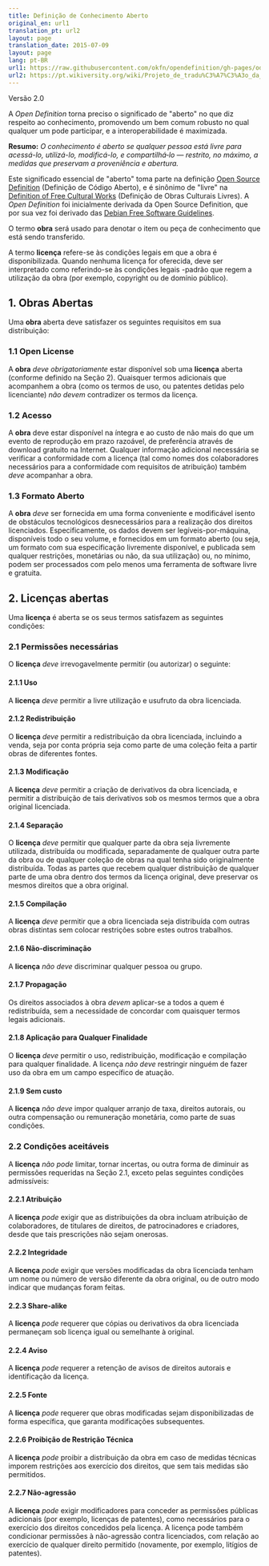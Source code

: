 ```yaml
---
title: Definição de Conhecimento Aberto
original_en: url1
translation_pt: url2
layout: page
translation_date: 2015-07-09
layout: page
lang: pt-BR
url1: https://raw.githubusercontent.com/okfn/opendefinition/gh-pages/od/index.markdown
url2: https://pt.wikiversity.org/wiki/Projeto_de_tradu%C3%A7%C3%A3o_da_Open_Data_Definition_2.0
---
```


Versão 2.0

A *Open Definition* torna preciso o significado de "aberto" no que diz respeito ao conhecimento, promovendo um bem comum robusto no qual qualquer um pode participar, e a interoperabilidade é maximizada.

**Resumo:** *O conhecimento é aberto se qualquer pessoa está livre para acessá-lo, utilizá-lo, modificá-lo, e compartilhá&#8209;lo — restrito, no máximo, a medidas que preservam a proveniência e abertura.*

Este significado essencial de "aberto" toma parte na definição [Open Source Definition](http://www.opensource.org/docs/osd) (Definição de Código Aberto), e é sinônimo de "livre" na [Definition of Free Cultural Works](http://freedomdefined.org) (Definição de Obras Culturais Livres). A *Open Definition* foi inicialmente derivada da Open Source Definition, que por sua vez foi derivado das [Debian Free Software Guidelines](http://www.debian.org/social_contract).

O termo **obra** será usado para denotar o item ou peça de conhecimento que está sendo transferido.

A termo **licença** refere-se às condições legais em que a obra é disponibilizada. Quando nenhuma licença for oferecida, deve ser interpretado como referindo-se às condições legais -padrão que regem a utilização da obra (por exemplo, copyright ou de domínio público).

## 1. Obras Abertas

Uma **obra** aberta deve satisfazer os seguintes requisitos em sua distribuição:

### 1.1 Open License

A **obra** _deve obrigatoriamente_ estar disponível sob uma **licença** aberta (conforme definido na Seção 2). 
Quaisquer termos adicionais que acompanhem a obra (como os termos de uso, ou patentes detidas pelo licenciante) *não devem*
contradizer os termos da licença.


### 1.2 Acesso

A **obra** deve estar disponível na íntegra e ao custo de não mais do que um evento de reprodução em prazo razoável, 
de preferência através de download gratuito na Internet. 
Qualquer informação adicional necessária se verificar a conformidade com a licença (tal como nomes dos 
colaboradores necessários para a conformidade com requisitos de atribuição) também *deve* acompanhar a obra.

### 1.3 Formato Aberto

A **obra** *deve* ser fornecida em uma forma conveniente e modificável isento de 
obstáculos tecnológicos desnecessários para a realização dos direitos licenciados. 
Especificamente, os dados devem ser legíveis-por-máquina, disponíveis todo o seu volume, 
e fornecidos em um formato aberto (ou seja, um formato com sua especificação livremente disponível, 
e publicada sem qualquer restrições, monetárias ou não, da sua utilização) ou, no mínimo, 
podem ser processados ​​com pelo menos uma ferramenta de software livre e gratuita.

## 2. Licenças abertas

Uma **licença** é aberta se os seus termos satisfazem as seguintes condições:

### 2.1 Permissões necessárias
O **licença** *deve* irrevogavelmente permitir (ou autorizar) o seguinte:

#### 2.1.1 Uso

A  **licença** *deve* permitir a livre utilização e usufruto da obra licenciada.

#### 2.1.2 Redistribuição
O **licença** *deve* permitir a redistribuição da obra licenciada, incluindo a venda, seja por conta própria seja como parte de uma coleção feita a partir obras de diferentes fontes.

#### 2.1.3 Modificação

A **licença** *deve* permitir a criação de derivativos da obra licenciada, e permitir a distribuição de tais derivativos sob os mesmos termos que a obra original licenciada.

#### 2.1.4 Separação

O **licença** *deve* permitir que qualquer parte da obra seja livremente utilizada, distribuída ou modificada, 
separadamente de qualquer outra parte da obra ou de qualquer coleção de obras na qual tenha sido originalmente distribuída. Todas as partes que recebem qualquer distribuição de qualquer parte de uma obra dentro dos termos da licença original, deve preservar os mesmos direitos que a obra original.

#### 2.1.5 Compilação

A **licença** *deve* permitir que a obra licenciada seja distribuída com outras obras distintas sem colocar restrições sobre estes outros trabalhos.

#### 2.1.6 Não-discriminação 
A **licença** *não deve* discriminar qualquer pessoa ou grupo.

#### 2.1.7 Propagação

Os direitos associados à obra *devem* aplicar-se a todos a quem é redistribuída, sem a necessidade de concordar com quaisquer termos legais adicionais.

#### 2.1.8 Aplicação para Qualquer Finalidade

O **licença** *deve* permitir o uso, redistribuição, modificação e compilação para qualquer finalidade. A licença *não deve* restringir ninguém de fazer uso da obra em um campo específico de atuação.

#### 2.1.9 Sem custo

A **licença** *não deve* impor qualquer arranjo de taxa, direitos autorais, ou outra compensação ou remuneração monetária, como parte de suas condições.

### 2.2 Condições aceitáveis

A **licença** *não pode* limitar, tornar incertas, ou outra forma de diminuir as permissões
requeridas na Seção 2.1, exceto pelas seguintes condições admissíveis:

#### 2.2.1 Atribuição

A **licença** *pode* exigir que as distribuições da obra incluam atribuição de colaboradores, de titulares de direitos, de patrocinadores e criadores, desde que tais prescrições não sejam onerosas.

#### 2.2.2 Integridade

A **licença** *pode* exigir que versões modificadas da obra licenciada tenham um nome ou número de versão diferente da obra original, ou de outro modo indicar que mudanças foram feitas.

#### 2.2.3 Share-alike

A **licença** *pode* requerer que cópias ou derivativos da obra licenciada permaneçam sob licença igual ou semelhante à original.

#### 2.2.4 Aviso

A **licença** *pode* requerer a retenção de avisos de direitos autorais e identificação da licença.

#### 2.2.5 Fonte

A **licença** *pode* requerer que obras modificadas sejam disponibilizadas de forma específica, que garanta modificações subsequentes.

#### 2.2.6 Proibição de Restrição Técnica 

A **licença** *pode*  proibir a distribuição da obra em caso de medidas técnicas imporem restrições aos exercício dos direitos, que sem tais medidas são permitidos.

#### 2.2.7 Não-agressão
A **licença** *pode* exigir modificadores para conceder as permissões públicas adicionais  (por exemplo, licenças de patentes), como necessários para o exercício dos direitos concedidos pela licença. A licença pode também condicionar permissões  à não-agressão contra licenciados, com relação ao exercício de qualquer direito permitido (novamente, por exemplo, litígios de patentes).
